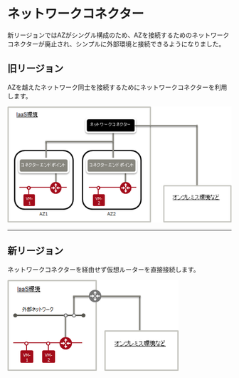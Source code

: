 # ネットワークコネクター

新リージョンではAZがシングル構成のため、AZを接続するためのネットワークコネクターが廃止され、シンプルに外部環境と接続できるようになりました。

## 旧リージョン

AZを越えたネットワーク同士を接続するためにネットワークコネクターを利用します。

![old-networkconnector](images/old-connectexternal.png)

------



## 新リージョン

ネットワークコネクターを経由せず仮想ルーターを直接接続します。

![new-networkconnector](images/new-connectexternal.png)